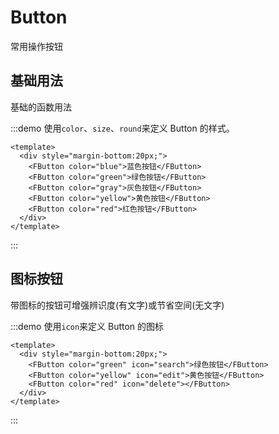 # Button

常用操作按钮

## 基础用法

基础的函数用法

:::demo 使用`color`、`size`、`round`来定义 Button 的样式。

```vue
<template>
  <div style="margin-bottom:20px;">
    <FButton color="blue">蓝色按钮</FButton>
    <FButton color="green">绿色按钮</FButton>
    <FButton color="gray">灰色按钮</FButton>
    <FButton color="yellow">黄色按钮</FButton>
    <FButton color="red">红色按钮</FButton>
  </div>
</template>
```

:::

## 图标按钮

带图标的按钮可增强辨识度(有文字)或节省空间(无文字)

:::demo 使用`icon`来定义 Button 的图标

```vue
<template>
  <div style="margin-bottom:20px;">
    <FButton color="green" icon="search">绿色按钮</FButton>
    <FButton color="yellow" icon="edit">黄色按钮</FButton>
    <FButton color="red" icon="delete"></FButton>
  </div>
</template>
```

:::

